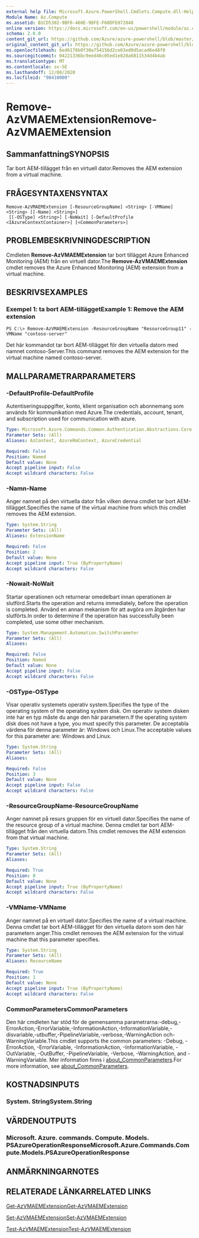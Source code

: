 ```yaml
---
external help file: Microsoft.Azure.PowerShell.Cmdlets.Compute.dll-Help.xml
Module Name: Az.Compute
ms.assetid: B1CD5302-9BF0-460E-98FE-F60DFE072848
online version: https://docs.microsoft.com/en-us/powershell/module/az.compute/remove-azvmaemextension
schema: 2.0.0
content_git_url: https://github.com/Azure/azure-powershell/blob/master/src/Compute/Compute/help/Remove-AzVMAEMExtension.md
original_content_git_url: https://github.com/Azure/azure-powershell/blob/master/src/Compute/Compute/help/Remove-AzVMAEMExtension.md
ms.openlocfilehash: 6ed6176b0f30a754156d2ce03ed0d5acad6e48f0
ms.sourcegitcommit: 04221336bc9eed46c05ed1e828a6811534d4b4ab
ms.translationtype: MT
ms.contentlocale: sv-SE
ms.lasthandoff: 12/08/2020
ms.locfileid: "98410000"
---
```

# <span data-ttu-id="8f394-101">Remove-AzVMAEMExtension</span><span class="sxs-lookup"><span data-stu-id="8f394-101">Remove-AzVMAEMExtension</span></span>

## <span data-ttu-id="8f394-102">Sammanfattning</span><span class="sxs-lookup"><span data-stu-id="8f394-102">SYNOPSIS</span></span>
<span data-ttu-id="8f394-103">Tar bort AEM-tillägget från en virtuell dator.</span><span class="sxs-lookup"><span data-stu-id="8f394-103">Removes the AEM extension from a virtual machine.</span></span>

## <span data-ttu-id="8f394-104">FRÅGESYNTAXEN</span><span class="sxs-lookup"><span data-stu-id="8f394-104">SYNTAX</span></span>

```
Remove-AzVMAEMExtension [-ResourceGroupName] <String> [-VMName] <String> [[-Name] <String>]
 [[-OSType] <String>] [-NoWait] [-DefaultProfile <IAzureContextContainer>] [<CommonParameters>]
```

## <span data-ttu-id="8f394-105">PROBLEMBESKRIVNING</span><span class="sxs-lookup"><span data-stu-id="8f394-105">DESCRIPTION</span></span>
<span data-ttu-id="8f394-106">Cmdleten **Remove-AzVMAEMExtension** tar bort tillägget Azure Enhanced Monitoring (AEM) från en virtuell dator.</span><span class="sxs-lookup"><span data-stu-id="8f394-106">The **Remove-AzVMAEMExtension** cmdlet removes the Azure Enhanced Monitoring (AEM) extension from a virtual machine.</span></span>

## <span data-ttu-id="8f394-107">BESKRIVS</span><span class="sxs-lookup"><span data-stu-id="8f394-107">EXAMPLES</span></span>

### <span data-ttu-id="8f394-108">Exempel 1: ta bort AEM-tillägget</span><span class="sxs-lookup"><span data-stu-id="8f394-108">Example 1: Remove the AEM extension</span></span>
```
PS C:\> Remove-AzVMAEMExtension -ResourceGroupName "ResourceGroup11" -VMName "contoso-server"
```

<span data-ttu-id="8f394-109">Det här kommandot tar bort AEM-tillägget för den virtuella datorn med namnet contoso-Server.</span><span class="sxs-lookup"><span data-stu-id="8f394-109">This command removes the AEM extension for the virtual machine named contoso-server.</span></span>

## <span data-ttu-id="8f394-110">MALLPARAMETRAR</span><span class="sxs-lookup"><span data-stu-id="8f394-110">PARAMETERS</span></span>

### <span data-ttu-id="8f394-111">-DefaultProfile</span><span class="sxs-lookup"><span data-stu-id="8f394-111">-DefaultProfile</span></span>
<span data-ttu-id="8f394-112">Autentiseringsuppgifter, konto, klient organisation och abonnemang som används för kommunikation med Azure.</span><span class="sxs-lookup"><span data-stu-id="8f394-112">The credentials, account, tenant, and subscription used for communication with azure.</span></span>

```yaml
Type: Microsoft.Azure.Commands.Common.Authentication.Abstractions.Core.IAzureContextContainer
Parameter Sets: (All)
Aliases: AzContext, AzureRmContext, AzureCredential

Required: False
Position: Named
Default value: None
Accept pipeline input: False
Accept wildcard characters: False
```

### <span data-ttu-id="8f394-113">-Namn</span><span class="sxs-lookup"><span data-stu-id="8f394-113">-Name</span></span>
<span data-ttu-id="8f394-114">Anger namnet på den virtuella dator från vilken denna cmdlet tar bort AEM-tillägget.</span><span class="sxs-lookup"><span data-stu-id="8f394-114">Specifies the name of the virtual machine from which this cmdlet removes the AEM extension.</span></span>

```yaml
Type: System.String
Parameter Sets: (All)
Aliases: ExtensionName

Required: False
Position: 2
Default value: None
Accept pipeline input: True (ByPropertyName)
Accept wildcard characters: False
```

### <span data-ttu-id="8f394-115">-Nowait</span><span class="sxs-lookup"><span data-stu-id="8f394-115">-NoWait</span></span>
<span data-ttu-id="8f394-116">Startar operationen och returnerar omedelbart innan operationen är slutförd.</span><span class="sxs-lookup"><span data-stu-id="8f394-116">Starts the operation and returns immediately, before the operation is completed.</span></span> <span data-ttu-id="8f394-117">Använd en annan mekanism för att avgöra om åtgärden har slutförts.</span><span class="sxs-lookup"><span data-stu-id="8f394-117">In order to determine if the operation has successfully been completed, use some other mechanism.</span></span>

```yaml
Type: System.Management.Automation.SwitchParameter
Parameter Sets: (All)
Aliases:

Required: False
Position: Named
Default value: None
Accept pipeline input: False
Accept wildcard characters: False
```

### <span data-ttu-id="8f394-118">-OSType</span><span class="sxs-lookup"><span data-stu-id="8f394-118">-OSType</span></span>
<span data-ttu-id="8f394-119">Visar operativ systemets operativ system.</span><span class="sxs-lookup"><span data-stu-id="8f394-119">Specifies the type of the operating system of the operating system disk.</span></span>
<span data-ttu-id="8f394-120">Om operativ system disken inte har en typ måste du ange den här parametern.</span><span class="sxs-lookup"><span data-stu-id="8f394-120">If the operating system disk does not have a type, you must specify this parameter.</span></span>
<span data-ttu-id="8f394-121">De acceptabla värdena för denna parameter är: Windows och Linux.</span><span class="sxs-lookup"><span data-stu-id="8f394-121">The acceptable values for this parameter are: Windows and Linux.</span></span>

```yaml
Type: System.String
Parameter Sets: (All)
Aliases:

Required: False
Position: 3
Default value: None
Accept pipeline input: False
Accept wildcard characters: False
```

### <span data-ttu-id="8f394-122">-ResourceGroupName</span><span class="sxs-lookup"><span data-stu-id="8f394-122">-ResourceGroupName</span></span>
<span data-ttu-id="8f394-123">Anger namnet på resurs gruppen för en virtuell dator.</span><span class="sxs-lookup"><span data-stu-id="8f394-123">Specifies the name of the resource group of a virtual machine.</span></span>
<span data-ttu-id="8f394-124">Denna cmdlet tar bort AEM-tillägget från den virtuella datorn.</span><span class="sxs-lookup"><span data-stu-id="8f394-124">This cmdlet removes the AEM extension from that virtual machine.</span></span>

```yaml
Type: System.String
Parameter Sets: (All)
Aliases:

Required: True
Position: 0
Default value: None
Accept pipeline input: True (ByPropertyName)
Accept wildcard characters: False
```

### <span data-ttu-id="8f394-125">-VMName</span><span class="sxs-lookup"><span data-stu-id="8f394-125">-VMName</span></span>
<span data-ttu-id="8f394-126">Anger namnet på en virtuell dator.</span><span class="sxs-lookup"><span data-stu-id="8f394-126">Specifies the name of a virtual machine.</span></span>
<span data-ttu-id="8f394-127">Denna cmdlet tar bort AEM-tillägget för den virtuella datorn som den här parametern anger.</span><span class="sxs-lookup"><span data-stu-id="8f394-127">This cmdlet removes the AEM extension for the virtual machine that this parameter specifies.</span></span>

```yaml
Type: System.String
Parameter Sets: (All)
Aliases: ResourceName

Required: True
Position: 1
Default value: None
Accept pipeline input: True (ByPropertyName)
Accept wildcard characters: False
```

### <span data-ttu-id="8f394-128">CommonParameters</span><span class="sxs-lookup"><span data-stu-id="8f394-128">CommonParameters</span></span>
<span data-ttu-id="8f394-129">Den här cmdleten har stöd för de gemensamma parametrarna:-debug,-ErrorAction,-ErrorVariable,-InformationAction,-InformationVariable,-disvariable,-utbuffer,-PipelineVariable,-verbose,-WarningAction och-WarningVariable.</span><span class="sxs-lookup"><span data-stu-id="8f394-129">This cmdlet supports the common parameters: -Debug, -ErrorAction, -ErrorVariable, -InformationAction, -InformationVariable, -OutVariable, -OutBuffer, -PipelineVariable, -Verbose, -WarningAction, and -WarningVariable.</span></span> <span data-ttu-id="8f394-130">Mer information finns i [about_CommonParameters](http://go.microsoft.com/fwlink/?LinkID=113216).</span><span class="sxs-lookup"><span data-stu-id="8f394-130">For more information, see [about_CommonParameters](http://go.microsoft.com/fwlink/?LinkID=113216).</span></span>

## <span data-ttu-id="8f394-131">KOSTNADS</span><span class="sxs-lookup"><span data-stu-id="8f394-131">INPUTS</span></span>

### <span data-ttu-id="8f394-132">System. String</span><span class="sxs-lookup"><span data-stu-id="8f394-132">System.String</span></span>

## <span data-ttu-id="8f394-133">VÄRDEN</span><span class="sxs-lookup"><span data-stu-id="8f394-133">OUTPUTS</span></span>

### <span data-ttu-id="8f394-134">Microsoft. Azure. commands. Compute. Models. PSAzureOperationResponse</span><span class="sxs-lookup"><span data-stu-id="8f394-134">Microsoft.Azure.Commands.Compute.Models.PSAzureOperationResponse</span></span>

## <span data-ttu-id="8f394-135">ANMÄRKNINGAR</span><span class="sxs-lookup"><span data-stu-id="8f394-135">NOTES</span></span>

## <span data-ttu-id="8f394-136">RELATERADE LÄNKAR</span><span class="sxs-lookup"><span data-stu-id="8f394-136">RELATED LINKS</span></span>

[<span data-ttu-id="8f394-137">Get-AzVMAEMExtension</span><span class="sxs-lookup"><span data-stu-id="8f394-137">Get-AzVMAEMExtension</span></span>](./Get-AzVMAEMExtension.md)

[<span data-ttu-id="8f394-138">Set-AzVMAEMExtension</span><span class="sxs-lookup"><span data-stu-id="8f394-138">Set-AzVMAEMExtension</span></span>](./Set-AzVMAEMExtension.md)

[<span data-ttu-id="8f394-139">Test-AzVMAEMExtension</span><span class="sxs-lookup"><span data-stu-id="8f394-139">Test-AzVMAEMExtension</span></span>](./Test-AzVMAEMExtension.md)


